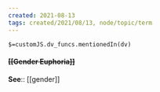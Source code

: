 ```yaml
---
created: 2021-08-13
tags: created/2021/08/13, node/topic/term
---
```

`$=customJS.dv_funcs.mentionedIn(dv)`

#### <s class="topic-title">[[Gender Euphoria]]</s>





**See**:: [[gender]]